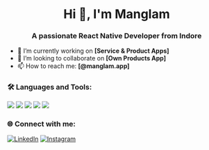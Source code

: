 <h1 align="center">Hi 👋, I'm Manglam</h1>
<h3 align="center">A passionate React Native Developer from Indore</h3>

- 🔭 I’m currently working on **[Service & Product Apps]**
- 👯 I’m looking to collaborate on **[Own Products App]**
- 📫 How to reach me: **[@manglam.app]**

### 🛠️ Languages and Tools:
<p>
  <img src="https://img.shields.io/badge/React Native-20232A?style=for-the-badge&logo=react&logoColor=61DAFB" />
  <img src="https://img.shields.io/badge/React.js-20232A?style=for-the-badge&logo=react&logoColor=61DAFB" />
  <img src="https://img.shields.io/badge/JavaScript-F7DF1E?style=for-the-badge&logo=javascript&logoColor=black" />
  <img src="https://img.shields.io/badge/Android Studio-3DDC84?style=for-the-badge&logo=android-studio&logoColor=white" />
  <img src="https://img.shields.io/badge/Xcode-1575F9?style=for-the-badge&logo=xcode&logoColor=white" />
</p>

### 🌐 Connect with me:
[![LinkedIn](https://img.shields.io/badge/LinkedIn-blue?style=flat&logo=linkedin)](https://www.linkedin.com/in/mangalam-dhakad-46b0b4215)
[![Instagram](https://img.shields.io/badge/Instagram-E4405F?style=flat&logo=instagram&logoColor=white)](https://instagram.com/manglam.apps)
